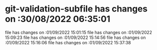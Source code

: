 # git-validation-subfile has changes on :30/08/2022 06:35:01
file has changes on :01/09/2022 15:01:15
file has changes on :01/09/2022 15:09:23
file has changes on :01/09/2022 15:14:56
file has changes on :01/09/2022 15:16:06
file has changes on :01/09/2022 15:37:38

